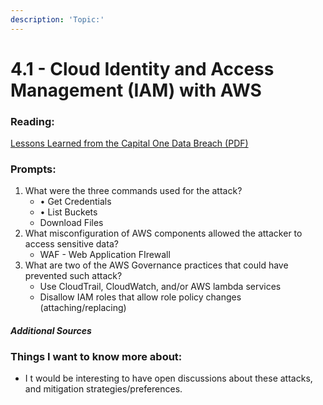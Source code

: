 ```yaml
---
description: 'Topic:'
---
```


# 4.1 - Cloud Identity and Access Management (IAM) with AWS

### Reading:

[Lessons Learned from the Capital One Data Breach (PDF)](https://www.zscaler.com/resources/white-papers/capital-one-data-breach.pdf)

### Prompts:

1. What were the three commands used for the attack?
   * • Get Credentials
   * • List Buckets
   * Download Files
2. What misconfiguration of AWS components allowed the attacker to access sensitive data?
   * WAF - Web Application FIrewall
3. What are two of the AWS Governance practices that could have prevented such attack?
   * Use CloudTrail, CloudWatch, and/or AWS lambda services
   * Disallow IAM roles that allow role policy changes (attaching/replacing)

#### _Additional Sources_



### Things I want to know more about:

* I t would be interesting to have open discussions about these attacks, and mitigation strategies/preferences.
